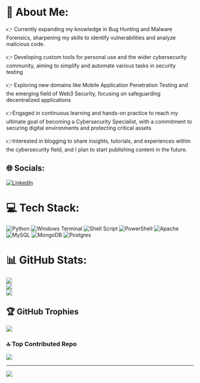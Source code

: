 # 💫 About Me:
👉 Currently expanding my knowledge in Bug Hunting and Malware Forensics, sharpening my skills to identify vulnerabilities and analyze malicious code.<br><br>👉 Developing custom tools for personal use and the wider cybersecurity community, aiming to simplify and automate various tasks in security testing<br><br>👉 Exploring new domains like Mobile Application Penetration Testing and the emerging field of Web3 Security, focusing on safeguarding decentralized applications<br><br>👉Engaged in continuous learning and hands-on practice to reach my ultimate goal of becoming a Cybersecurity Specialist, with a commitment to securing digital environments and protecting critical assets<br><br>👉Interested in blogging to share insights, tutorials, and experiences within the cybersecurity field, and I plan to start publishing content in the future.


## 🌐 Socials:
[![LinkedIn](https://img.shields.io/badge/LinkedIn-%230077B5.svg?logo=linkedin&logoColor=white)](https://linkedin.com/in/PrabinPradeep) 

# 💻 Tech Stack:
![Python](https://img.shields.io/badge/python-3670A0?style=for-the-badge&logo=python&logoColor=ffdd54) ![Windows Terminal](https://img.shields.io/badge/Windows%20Terminal-%234D4D4D.svg?style=for-the-badge&logo=windows-terminal&logoColor=white) ![Shell Script](https://img.shields.io/badge/shell_script-%23121011.svg?style=for-the-badge&logo=gnu-bash&logoColor=white) ![PowerShell](https://img.shields.io/badge/PowerShell-%235391FE.svg?style=for-the-badge&logo=powershell&logoColor=white) ![Apache](https://img.shields.io/badge/apache-%23D42029.svg?style=for-the-badge&logo=apache&logoColor=white) ![MySQL](https://img.shields.io/badge/mysql-4479A1.svg?style=for-the-badge&logo=mysql&logoColor=white) ![MongoDB](https://img.shields.io/badge/MongoDB-%234ea94b.svg?style=for-the-badge&logo=mongodb&logoColor=white) ![Postgres](https://img.shields.io/badge/postgres-%23316192.svg?style=for-the-badge&logo=postgresql&logoColor=white)
# 📊 GitHub Stats:
![](https://github-readme-stats.vercel.app/api?username=BeingPk&theme=dark&hide_border=true&include_all_commits=true&count_private=true)<br/>
![](https://github-readme-streak-stats.herokuapp.com/?user=BeingPk&theme=dark&hide_border=true)<br/>
![](https://github-readme-stats.vercel.app/api/top-langs/?username=BeingPk&theme=dark&hide_border=true&include_all_commits=true&count_private=true&layout=compact)

## 🏆 GitHub Trophies
![](https://github-profile-trophy.vercel.app/?username=BeingPk&theme=radical&no-frame=false&no-bg=true&margin-w=4)

### 🔝 Top Contributed Repo
![](https://github-contributor-stats.vercel.app/api?username=BeingPk&limit=5&theme=dark&combine_all_yearly_contributions=true)

---
[![](https://visitcount.itsvg.in/api?id=BeingPk&icon=0&color=0)](https://visitcount.itsvg.in)

<!-- Proudly created with GPRM ( https://gprm.itsvg.in ) -->
